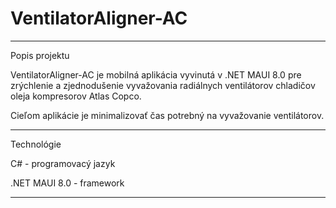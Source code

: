 # VentilatorAligner-AC
------------------------------------------------------------------------------------------------------------------------------------------------------------------------------------------------------------------
Popis projektu

VentilatorAligner-AC je mobilná aplikácia vyvinutá v .NET MAUI 8.0 pre zrýchlenie a zjednodušenie vyvažovania radiálnych ventilátorov chladičov oleja kompresorov Atlas Copco. 

Cieľom aplikácie je minimalizovať čas potrebný na vyvažovanie ventilátorov.


------------------------------------------------------------------------------------------------------------------------------------------------------------------------------------------------------------------
Technológie

C# - programovacý jazyk

.NET MAUI 8.0 - framework 


------------------------------------------------------------------------------------------------------------------------------------------------------------------------------------------------------------------
